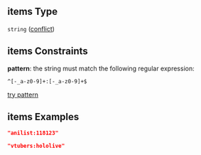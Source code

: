 ## items Type

`string` ([conflict](schema-properties-media-properties-conflicts-conflict.md))

## items Constraints

**pattern**: the string must match the following regular expression:&#x20;

```regexp
^[-_a-z0-9]+:[-_a-z0-9]+$
```

[try pattern](https://regexr.com/?expression=%5E%5B-_a-z0-9%5D%2B%3A%5B-_a-z0-9%5D%2B%24 "try regular expression with regexr.com")

## items Examples

```json
"anilist:118123"
```

```json
"vtubers:hololive"
```
